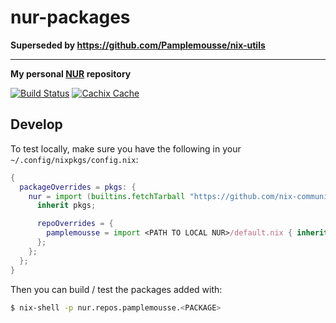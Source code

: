 # nur-packages

**Superseded by https://github.com/Pamplemousse/nix-utils**

---

**My personal [NUR](https://github.com/nix-community/NUR) repository**

[![Build Status](https://travis-ci.org/Pamplemousse/nur-packages.svg?branch=master)](https://travis-ci.org/Pamplemousse/nur-packages)
[![Cachix Cache](https://img.shields.io/badge/cachix-Pamplemousse-blue.svg)](https://pamplemousse.cachix.org)


## Develop

To test locally, make sure you have the following in your `~/.config/nixpkgs/config.nix`:
```nix
{
  packageOverrides = pkgs: {
    nur = import (builtins.fetchTarball "https://github.com/nix-community/NUR/archive/master.tar.gz") {
      inherit pkgs;

      repoOverrides = {
        pamplemousse = import <PATH TO LOCAL NUR>/default.nix { inherit pkgs; };
      };
    };
  };
}
```

Then you can build / test the packages added with:
```bash
$ nix-shell -p nur.repos.pamplemousse.<PACKAGE>
```
